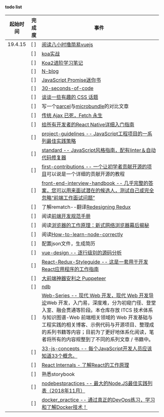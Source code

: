  
 #### todo list
 

<table>
<thead>
<tr>
<th>起始时间</th>
<th>完成度</th>
<th>事件</th>
</tr>
</thead>
<tbody>
<tr>
<td>19.4.15</td>
<td>[ ]</td>
<td><a href="http://blog.csdn.net/lihongxun945/article/category/7259172" rel="nofollow">阅读八小时撸简易vuejs</a></td>
</tr>
<tr>
<td></td>
<td>[ ]</td>
<td><a href="http://book.apebook.org/minghe/koa-action/start/debug.html" rel="nofollow">koa实战</a></td>
</tr>
<tr>
<td></td>
<td>[ ]</td>
<td><a href="https://chenshenhai.github.io/koa2-note/" rel="nofollow">Koa2进阶学习笔记</a></td>
</tr>
<tr>
<td></td>
<td>[ ]</td>
<td><a href="https://github.com/nswbmw/N-blog">N-blog</a></td>
</tr>
<tr>
<td></td>
<td>[ ]</td>
<td><a href="http://liubin.org/promises-book/" rel="nofollow">JavaScript Promise迷你书</a></td>
</tr>
<tr>
<td></td>
<td>[ ]</td>
<td><a href="https://github.com/Chalarangelo/30-seconds-of-code">30-seconds-of-code</a></td>
</tr>
<tr>
<td></td>
<td>[ ]</td>
<td><a href="https://github.com/chokcoco/iCSS">谈谈一些有趣的 CSS 话题</a></td>
</tr>
<tr>
<td></td>
<td>[  ]</td>
<td>写一个<a href="https://github.com/parcel-bundler/parcel">parcel</a>与<a href="https://github.com/developit/microbundle">microbundle</a>的对比文章</td>
</tr>
<tr>
<td></td>
<td>[  ]</td>
<td><a href="https://segmentfault.com/a/1190000003810652" rel="nofollow">传统 Ajax 已死，Fetch 永生</a></td>
</tr>
<tr>
<td></td>
<td>[  ]</td>
<td><a href="https://juejin.im/post/5898388b128fe1006cb943e3#heading-9" rel="nofollow">给所有开发者的React Native详细入门指南</a></td>
</tr>
<tr>
<td></td>
<td>[  ]</td>
<td><a href="https://github.com/wearehive/project-guidelines/blob/master/README-zh.md#consistent-dev-environments">project-guidelines -- JavaScript工程项目的一系列最佳实践策略</a></td>
</tr>
<tr>
<td></td>
<td>[  ]</td>
<td><a href="https://github.com/standard/standard/blob/master/docs/README-zhcn.md">standard -- JavaScript风格指南，配有linter＆自动代码修复器</a></td>
</tr>
<tr>
<td></td>
<td>[  ]</td>
<td><a href="https://github.com/Roshanjossey/first-contributions">first-contributions -- 一个让初学者贡献开源的项目</a>可以说是一个详细的贡献开源的教程</td>
</tr>
<tr>
<td></td>
<td>[ ]</td>
<td><a href="https://github.com/yangshun/front-end-interview-handbook">front-end-interview-handbook -- 几乎完整的答案，您可以用来面试潜在的候选人，测试自己或完全忽略“前端工作面试问题”</a></td>
</tr>
<tr>
<td></td>
<td>[ ]</td>
<td>了解rematch--翻译<a href="https://hackernoon.com/redesigning-redux-b2baee8b8a38" rel="nofollow">Redesigning Redux</a></td>
</tr>
<tr>
<td></td>
<td>[ ]</td>
<td>阅读<a href="https://github.com/jawil/blog/issues/4#issuecomment-372111231">前端开发规范手册</a></td>
</tr>
<tr>
<td></td>
<td>[ ]</td>
<td>阅读<a href="https://www.html5rocks.com/zh/tutorials/internals/howbrowserswork/" rel="nofollow">浏览器的工作原理：新式网络浏览器幕后揭秘</a></td>
</tr>
<tr>
<td></td>
<td>[ ]</td>
<td>阅读<a href="https://github.com/i5ting/How-to-learn-node-correctly/">How-to-learn-node-correctly</a></td>
</tr>
<tr>
<td></td>
<td>[ ]</td>
<td>配置json文件，生成简历</td>
</tr>
<tr>
<td></td>
<td>[ ]</td>
<td><a href="https://github.com/HcySunYang/vue-design">vue-design -- 逐行级别的源码分析 </a></td>
</tr>
<tr>
<td></td>
<td>[ ]</td>
<td><a href="https://github.com/iraycd/React-Redux-Styleguide">React-Redux-Styleguide -- 这是一套用于开发React应用程序的工作指南</a></td>
</tr>
<tr>
<td></td>
<td>[ ]</td>
<td><a href="https://jeffjade.com/2017/12/17/134-kinds-of-toss-using-puppeteer/" rel="nofollow">大前端神器安利之 Puppeteer</a></td>
</tr>
<tr>
<td></td>
<td>[ ]</td>
<td><a href="https://github.com/GoogleChromeLabs/ndb">ndb</a></td>
</tr>
<tr>
<td></td>
<td>[ ]</td>
<td><a href="https://github.com/wxyyxc1992/Web-Series">Web-Series -- 现代 Web 开发，现代 Web 开发导论</a>Web 开发，入门易，深度难，分为初窥门径、登堂入室、融会贯通等阶段。本仓库存放 ITCS 技术体系与知识图谱-Web 前端相关领域的 Web 开发基础与工程实践的相关博客、示例代码与开源项目、整理成的系列书籍等内容；目前为了更好地体系化阅读，笔者将所有的内容规整到了不同的系列文章 / 书籍中。</td>
</tr>
<tr>
<td></td>
<td>[ ]</td>
<td><a href="https://github.com/leonardomso/33-js-concepts">33-js-concepts -- 每个JavaScript开发人员应该知道33个概念。</a></td>
</tr>
<tr>
<td></td>
<td>[ ]</td>
<td><a href="http://www.mattgreer.org/articles/react-internals-part-one-basic-rendering/" rel="nofollow">React Internals - 了解React的工作原理</a></td>
</tr>
<tr>
<td></td>
<td>[ ]</td>
<td>熟悉storybook</td>
</tr>
<tr>
<td></td>
<td>[ ]</td>
<td><a href="https://github.com/i0natan/nodebestpractices">nodebestpractices -- 最大的Node.JS最佳实践列表（2018年11月）</a></td>
</tr>
<tr>
<td></td>
<td>[ ]</td>
<td><a href="https://github.com/yeasy/docker_practice">docker_practice -- 通过真正的DevOps练习，学习和了解Docker技术！</a></td>
</tr>
</tbody>
</table>